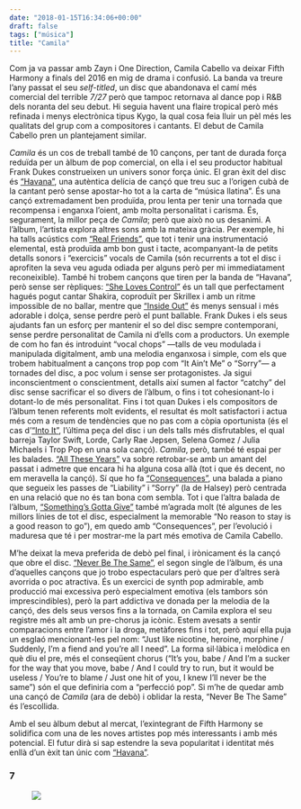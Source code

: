```yaml
---
date: "2018-01-15T16:34:06+00:00"
draft: false
tags: ["música"]
title: "Camila"
---
```

Com ja va passar amb Zayn i One Direction, Camila Cabello va deixar Fifth Harmony a finals del 2016 en mig de drama i confusi&oacute;. La banda va treure l&rsquo;any passat el seu *self-titled*, un disc que abandonava el cam&iacute; m&eacute;s comercial del terrible *7/27* per&ograve; que tampoc retornava al dance pop i R&amp;B dels noranta del seu debut. Hi seguia havent una flaire tropical per&ograve; m&eacute;s refinada i menys electr&ograve;nica tipus Kygo, la qual cosa feia lluir un p&egrave;l m&eacute;s les qualitats del grup com a compositores i cantants. El debut de Camila Cabello pren un plantejament similar.<!-- more -->

*Camila* &eacute;s un cos de treball tamb&eacute; de 10 can&ccedil;ons, per tant de durada for&ccedil;a redu&iuml;da per un &agrave;lbum de pop comercial, on ella i el seu productor habitual Frank Dukes construeixen un univers sonor for&ccedil;a &uacute;nic. El gran &egrave;xit del disc &eacute;s [&ldquo;Havana&rdquo;](https://www.youtube.com/watch?v=HCjNJDNzw8Y), una aut&egrave;ntica del&iacute;cia de can&ccedil;&oacute; que treu suc a l&rsquo;origen cub&agrave; de la cantant per&ograve; sense apostar-ho tot a la carta de &ldquo;m&uacute;sica llatina&rdquo;. &Eacute;s una can&ccedil;&oacute; extremadament ben produ&iuml;da, prou lenta per tenir una tornada que recompensa i enganxa l&rsquo;oient, amb molta personalitat i carisma. &Eacute;s, segurament, la millor pe&ccedil;a de *Camila*; per&ograve; que aix&ograve; no us desanimi. A l&rsquo;&agrave;lbum, l&rsquo;artista explora altres sons amb la mateixa gr&agrave;cia. Per exemple, hi ha talls ac&uacute;stics com [&ldquo;Real Friends&rdquo;](https://www.youtube.com/watch?v=bg7RjxsghNY), que tot i tenir una instrumentaci&oacute; elemental, est&agrave; produ&iuml;da amb bon gust i tacte, acompanyant-la de petits detalls sonors i &ldquo;exercicis&rdquo; vocals de Camila (s&oacute;n recurrents a tot el disc i aprofiten la seva veu aguda odiada per alguns per&ograve; per mi immediatament reconeixible). Tamb&eacute; hi trobem can&ccedil;ons que tiren per la banda de &ldquo;Havana&rdquo;, per&ograve; sense ser r&egrave;pliques: [&ldquo;She Loves Control&rdquo;](https://www.youtube.com/watch?v=nKcKreZJYfI) &eacute;s un tall que perfectament hagu&eacute;s pogut cantar Shakira, coprodu&iuml;t per Skrillex i amb un ritme impossible de no ballar, mentre que [&ldquo;Inside Out&rdquo;](https://www.youtube.com/watch?v=1YTjTwJLAPQ) &eacute;s menys sensual i m&eacute;s adorable i dol&ccedil;a, sense perdre per&ograve; el punt ballable. Frank Dukes i els seus ajudants fan un esfor&ccedil; per mantenir el so del disc sempre contemporani, sense perdre personalitat de Camila ni d&rsquo;ells com a productors. Un exemple de com ho fan &eacute;s introduint &ldquo;vocal chops&rdquo; &mdash;talls de veu modulada i manipulada digitalment, amb una melodia enganxosa i simple, com els que trobem habitualment a can&ccedil;ons trop pop com &ldquo;It Ain&rsquo;t Me&rdquo; o &ldquo;Sorry&rdquo;&mdash; a tornades del disc, a poc volum i sense ser protagonistes. Ja sigui inconscientment o conscientment, detalls aix&iacute; sumen al factor &ldquo;catchy&rdquo; del disc sense sacrificar el so divers de l&rsquo;&agrave;lbum, o fins i tot cohesionant-lo i dotant-lo de m&eacute;s personalitat. Fins i tot quan Dukes i els compositors de l&rsquo;&agrave;lbum tenen referents molt evidents, el resultat &eacute;s molt satisfactori i actua m&eacute;s com a resum de tend&egrave;ncies que no pas com a c&ograve;pia oportunista (&eacute;s el cas d&rsquo;[&ldquo;Into It&rdquo;](https://www.youtube.com/watch?v=f2WqhlOwTyM), l&rsquo;&uacute;ltima pe&ccedil;a del disc i un dels talls m&eacute;s disfrutables, el qual barreja Taylor Swift, Lorde, Carly Rae Jepsen, Selena Gomez / Julia Michaels i Trop Pop en una sola can&ccedil;&oacute;). *Camila*, per&ograve;, tamb&eacute; t&eacute; espai per les balades. [&ldquo;All These Years&rdquo;](https://www.youtube.com/watch?v=nzfQEGsFr4g) va sobre retrobar-se amb un amant del passat i admetre que encara hi ha alguna cosa all&agrave; (tot i que &eacute;s decent, no em meravella la can&ccedil;&oacute;). S&iacute; que ho fa [&ldquo;Consequences&rdquo;](https://www.youtube.com/watch?v=ogyJiVHwSRA), una balada a piano que segueix les passes de &ldquo;Liability&rdquo; i &ldquo;Sorry&rdquo; (la de Halsey) per&ograve; centrada en una relaci&oacute; que no &eacute;s tan bona com sembla. Tot i que l&rsquo;altra balada de l&rsquo;&agrave;lbum, [&ldquo;Something&rsquo;s Gotta Give&rdquo;](https://www.youtube.com/watch?v=8nsWMmFYRqE) tamb&eacute; m&rsquo;agrada molt (t&eacute; algunes de les millors l&iacute;nies de tot el disc, especialment la memorable &ldquo;No reason to stay is a good reason to go&rdquo;), em quedo amb &ldquo;Consequences&rdquo;, per l&rsquo;evoluci&oacute; i maduresa que t&eacute; i per mostrar-me la part m&eacute;s emotiva de Camila Cabello.

M&rsquo;he deixat la meva preferida de deb&ograve; pel final, i ir&ograve;nicament &eacute;s la can&ccedil;&oacute; que obre el disc. [&ldquo;Never Be The Same&rdquo;](https://www.youtube.com/watch?v=FITSPSA8gQs), el segon single de l&rsquo;&agrave;lbum, &eacute;s una d&rsquo;aquelles can&ccedil;ons que jo trobo espectaculars per&ograve; que per d&rsquo;altres ser&agrave; avorrida o poc atractiva. &Eacute;s un exercici de synth pop admirable, amb producci&oacute; mai excessiva per&ograve; especialment emotiva (els tambors s&oacute;n imprescindibles), per&ograve; la part addictiva ve donada per la melodia de la can&ccedil;&oacute;, des dels seus versos fins a la tornada, on Camila explora el seu registre m&eacute;s alt amb un pre-chorus ja ic&ograve;nic. Estem avesats a sentir comparacions entre l&rsquo;amor i la droga, met&agrave;fores fins i tot, per&ograve; aqu&iacute; ella puja un esgla&oacute; mencionant-les pel nom: &ldquo;Just like nicotine, heroine, morphine / Suddenly, I&rsquo;m a fiend and you&rsquo;re all I need&rdquo;. La forma sil&middot;l&agrave;bica i mel&ograve;dica en qu&egrave; diu el pre, m&eacute;s el conseq&uuml;ent chorus (&ldquo;It&rsquo;s you, babe / And I&rsquo;m a sucker for the way that you move, babe / And I could try to run, but it would be useless / You&rsquo;re to blame / Just one hit of you, I knew I&rsquo;ll never be the same&rdquo;) s&oacute;n el que definiria com a &ldquo;perfecci&oacute; pop&rdquo;. Si m&rsquo;he de quedar amb una can&ccedil;&oacute; de *Camila* (ara de deb&ograve;) i oblidar la resta, &ldquo;Never Be The Same&rdquo; &eacute;s l&rsquo;escollida.

Amb el seu &agrave;lbum debut al mercat, l&rsquo;exintegrant de Fifth Harmony se solidifica com una de les noves artistes pop m&eacute;s interessants i amb m&eacute;s potencial. El futur dir&agrave; si sap estendre la seva popularitat i identitat m&eacute;s enll&agrave; d&rsquo;un &egrave;xit tan &uacute;nic com [&ldquo;Havana&rdquo;](https://www.youtube.com/watch?v=BQ0mxQXmLsk).

### 7

<figure class="tmblr-full" data-orig-height="407" data-orig-width="1200" data-orig-src="https://78.media.tumblr.com/872c192e49bd7a95feaefde940db0554/tumblr_p44u0jrFwV1u00ofno1_1280.png"><img id="splashFade" src="https://78.media.tumblr.com/6ec34b4ef9f0b9f2c5f1f22bc53619bb/tumblr_inline_pd01vbm3Kg1rf46cf_540.png" data-orig-height="407" data-orig-width="1200" data-orig-src="https://78.media.tumblr.com/872c192e49bd7a95feaefde940db0554/tumblr_p44u0jrFwV1u00ofno1_1280.png"></figure>